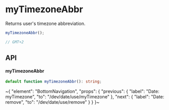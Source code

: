 
# myTimezoneAbbr

Returns user's timezone abbreviation.

```ts
myTimezoneAbbr();

// GMT+2
```

## API

#### myTimezoneAbbr

```ts
default function myTimezoneAbbr(): string;
```


~{
  "element": "BottomNavigation",
  "props": {
    "previous": {
      "label": "Date: myTimezone",
      "to": "/dev/date/use/myTimezone"
    },
    "next": {
      "label": "Date: remove",
      "to": "/dev/date/use/remove"
    }
  }
}~
